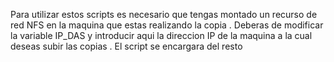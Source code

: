 Para utilizar estos scripts es necesario que tengas montado un recurso de red NFS en la maquina que estas realizando la copia .
Deberas de modificar la variable IP_DAS y introducir aqui la direccion IP de la maquina a la cual deseas subir las copias . 
El script se encargara del resto 